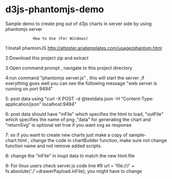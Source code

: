 d3js-phantomjs-demo
===================

Sample demo to create png out of d3js charts in server side by using phantomjs server
                
                How to Use (For Windows)
1:Install phantomJS http://attester.ariatemplates.com/usage/phantom.html

2:Download this project zip and extract

3:Open command prompt , navigate to this project directory

4:run command "phantomjs server.js" , this will start the server ,if everything goes well you can see the following message "web server is running on port 9494"

5: post data using  "curl -X POST -d @testdata.json -H "Content-Type: application/json" localhost:9494"

6: post data should have "inFile" which specifies the html to load, "outFile" which specifies the name of png
,"data" for generating the chart and "returnSvg" is optional set true if you want svg as response

7: so if you want to create new charts just make a copy of sample-chart.html , change the code in chartBuilder function,
make sure not change function name and not remove added scripts.

8: change the "inFile" in inupt data to match the new html.file 

9: For linux users check server.js code line #9 url = 'file:///' + fs.absolute('./'+drawerPayload.inFile); you might have to change


